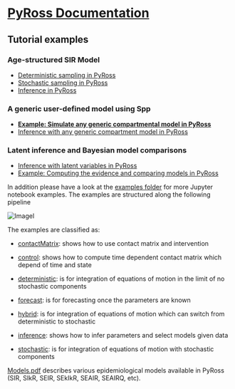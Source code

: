 # [PyRoss Documentation](https://pyross.readthedocs.io/en/latest/)

## Tutorial examples

### Age-structured SIR Model

* [Deterministic sampling in PyRoss](https://github.com/rajeshrinet/pyross/blob/master/examples/deterministic/ex01-SIR.ipynb)
* [Stochastic sampling in PyRoss](https://github.com/rajeshrinet/pyross/blob/master/examples/stochastic/ex1-SIR.ipynb)
* [Inference in PyRoss](https://github.com/rajeshrinet/pyross/blob/master/examples/inference/ex01_inference_SIR.ipynb)

### A generic user-defined model using Spp
* [**Example: Simulate any generic compartmental model in PyRoss**](https://github.com/rajeshrinet/pyross/blob/master/examples/deterministic/ex16-Spp.ipynb)
* [Inference with any generic compartment model in PyRoss](https://github.com/rajeshrinet/pyross/blob/master/examples/inference/ex_Spp_inference.ipynb)

### Latent inference and Bayesian model comparisons
* [Inference with latent variables in PyRoss](https://github.com/rajeshrinet/pyross/blob/master/examples/inference/ex05_inference_latent_SIR.ipynb)
* [Example: Computing the evidence and comparing models in PyRoss](https://github.com/rajeshrinet/pyross/blob/master/examples/inference/ex-evidence.ipynb)


In addition please have a look at the [examples folder](https://github.com/rajeshrinet/pyross/tree/master/examples) for more Jupyter notebook examples.
The examples are structured along the following pipeline

![Imagel](../examples/pipeline.jpg)

The examples are classified as:

* [contactMatrix](https://github.com/rajeshrinet/pyross/tree/master/examples/contactMatrix): shows how to use contact matrix and intervention

* [control](https://github.com/rajeshrinet/pyross/tree/master/examples/control): shows how to compute time dependent contact matrix which depend of time and state

* [deterministic](https://github.com/rajeshrinet/pyross/tree/master/examples/deterministic): is for integration of equations of motion in the limit of no stochastic components

* [forecast](https://github.com/rajeshrinet/pyross/tree/master/examples/forecast): is for forecasting once the parameters are known

* [hybrid](https://github.com/rajeshrinet/pyross/tree/master/examples/hybrid): is for integration of equations of motion which can switch from deterministic to stochastic

* [inference](https://github.com/rajeshrinet/pyross/tree/master/examples/inference): shows how to infer parameters and select models given data

* [stochastic](https://github.com/rajeshrinet/pyross/tree/master/examples/stochastic): is for integration of equations of motion with stochastic components


[Models.pdf](https://github.com/rajeshrinet/pyross/blob/master/docs/models.pdf) describes various epidemiological models available in PyRoss (SIR, SIkR, SEIR, SEkIkR, SEAIR, SEAIRQ, etc).
